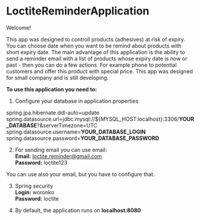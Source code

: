 # LoctiteReminderApplication

Welcome!

This app was designed to controll products (adhesives) at risk of expiry. You can choose date when you want to be remind about products with short expiry date. 
The main advantage of this application is the ability to send a reminder email with a list of products whose expiry date is now or past - then you can do a few actions. For example phone to potential customers and offer this product with special price.
This app was designed for small company and is still developing.

<b>To use this application you need to:</b>

1. Configure your database in application.properties

spring.jpa.hibernate.ddl-auto=update <br>
spring.datasource.url=jdbc:mysql://${MYSQL_HOST:localhost}:3306/<b>YOUR_DATABASE</b>?&serverTimezone=UTC<br>
spring.datasource.username=<b>YOUR_DATABASE_LOGIN</b><br>
spring.datasource.password=<b>YOUR_DATABASE_PASSWORD</b><br>

2. For sending email you can use email:<br>
<b>Email:</b> loctite.reminder@gmail.com<br>
<b>Password:</b> loctite123

You can use also your email, but you have to configure that.

3. Spring security<br>
<b>Login:</b> woronko <br>
<b>Password:</b> loctite

4. By default, the application runs on <b>localhost:8080</b>
